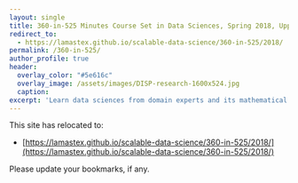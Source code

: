 ```yaml
---
layout: single
title: 360-in-525 Minutes Course Set in Data Sciences, Spring 2018, Uppsala
redirect_to:
  - https://lamastex.github.io/scalable-data-science/360-in-525/2018/
permalink: /360-in-525/
author_profile: true
header:
  overlay_color: "#5e616c"
  overlay_image: /assets/images/DISP-research-1600x524.jpg
  caption: 
excerpt: 'Learn data sciences from domain experts and its mathematical foundations while getting your hands dirty with real data.<br /><br /><br />'
---
```


This site has relocated to: 

* [https://lamastex.github.io/scalable-data-science/360-in-525/2018/](https://lamastex.github.io/scalable-data-science/360-in-525/2018/)

Please update your bookmarks, if any.
